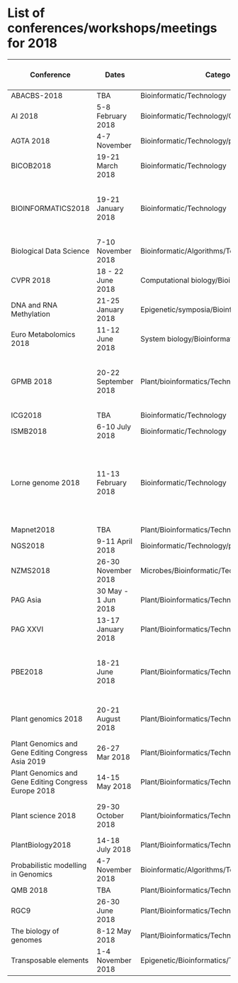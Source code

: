 # List of conferences/workshops/meetings for 2018

| Conference                                           | Dates                | Category                                      | Location                 | Website                                                        | Costs (early bird) | Deadlines                                                          | Note                                                   | Twitter Hashtag    |
|------------------------------------------------------|----------------------|-----------------------------------------------|--------------------------|----------------------------------------------------------------|--------------------|--------------------------------------------------------------------|--------------------------------------------------------|--------------------------------------------------------|
| ABACBS-2018                                          | TBA                  | Bioinformatic/Technology                      | Melbourne,Australia      |                                                                |                    |                                                                    |                                                        | |
| AI 2018                                            | 5-8 February 2018 | Bioinformatic/Technology/Computational                | Melbourne,Australia   |http://claridenglobal.com/conference/ai-enterprises-au/?utm_campaign=L8007_EDM%204_Buy_AI%20Enterprises_AU&utm_medium=email&utm_source=Eloqua |                    |                                                                    |                                                        | |
| AGTA 2018                                            | 4-7 November            | Bioinformatic/Technology/plant                | Adelaide,Australia                      |                                                                |                    | |
| BICOB2018                                            | 19-21 March 2018     | Bioinformatic/Technology                      | Las Vegas, USA           | http://sceweb.uhcl.edu/bicob18/                                | USD 550            |  |                                                                  |                                                        |
| BIOINFORMATICS2018                                   | 19-21 January 2018   | Bioinformatic/Technology                      | Funchal, Portugal        | http://www.bioinformatics.biostec.org/                         | Euro 590           |                                                                    | Special session on Machine learning on expression data |   |
| Biological Data Science                              | 7-10 November 2018   | Bioinformatic/Algorithms/Technology           | CSHL-NY, USA             | https://meetings.cshl.edu/meetings.aspx?meet=DATA&year=18      |                    |                                                                    |                                                        |   |
| CVPR 2018                                            | 18 - 22 June 2018    | Computational biology/Bioinformatics          | Salt lake city, USA      | http://cvpr2018.thecvf.com/                                    |                    |                                                                    |                                                        |   |
| DNA and RNA Methylation                              | 21-25 January 2018   | Epigenetic/symposia/Bioinformatics/Technology | Vancouver,Canada         | http://www.keystonesymposia.org/18A7                           | USD 920            |                                                                    |                                                        |   |
| Euro Metabolomics 2018                               | 11-12 June 2018      | System biology/Bioinformatics                 | London, UK               | https://europe.metabolomicsconference.com/                     | Euro 599           |                                                                    |                                                        |   |
| GPMB 2018                                            | 20-22 September 2018 | Plant/bioinformatics/Technology               | Rome,Italy               | https://plant-science-biology-conferences.magnusgroup.org/     |                    | Early bird: 30 Nov 2017; Abstract: 10 Jan 2018                     |                                                        |   |
| ICG2018                                              | TBA                  | Bioinformatic/Technology                      | Shenzhen,China           |                                                                |                    |                                                                    |                                                        |   |
| ISMB2018                                             | 6-10 July 2018       | Bioinformatic/Technology                      | Chicago,USA              | https://www.iscb.org/ismb2018                                  | Euro 225           | Early bird: 7th June                                               |                                                        |    |
| Lorne genome 2018                                    | 11-13 February 2018  | Bioinformatic/Technology                      | Lorne,Victoria,Australia | http://www.lornegenome.org/                                    | AUD 625            | Early bird/Oral abstract 24 Nov 2017 ; poster abstract 12 Jan 2018 | special focus on the CRISPR Cas9                       |    |
| Mapnet2018                                           | TBA                  | Plant/Bioinformatics/Technology               | NZ                       |                                                                |                    |                                                                    |                                                        |    |
| NGS2018                                              | 9-11 April 2018      | Bioinformatic/Technology/plant                | Barcelona,Spain          | https://www.iscb.org/ngs2018                                   |                    |                                                                    |                                                        |    |
| NZMS2018                                             | 26-30 November 2018      | Microbes/Bioinformatic/Technology/plant                | Dunedin, NZ          |                                    |                 |     |      | #NZMS2018 |
| PAG Asia                                             | 30 May - 1 Jun 2018  | Plant/Bioinformatics/Technology               | Seoul,South Korea        | http://www.intlpagasia.org/2018/                               | USD 550            |                                                                    |                                                        |    |
| PAG XXVI                                             | 13-17 January 2018   | Plant/Bioinformatics/Technology               | San diego,USA            | http://www.intlpag.org/                                        | USD 1025           |                                                                    |                                                        |   |
| PBE2018                                              | 18-21 June 2018      | Plant/Bioinformatics/Technology               | Copenhagen,Denmark       | http://www.europlantbiology2018.org/                           | Euro 590           | Early bird: 1st April 2018; Abstracts 15th Feb 2018                |                                                        |   |
| Plant genomics 2018                                  | 20-21 August 2018    | Plant/Bioinformatics/Technology               | Tokyo,Japan              | https://plantgenomics.conferenceseries.com/                    | USD 899            | Early bird: 15 january 2018                                        |                                                        |   |
| Plant Genomics and Gene Editing Congress Asia 2019   | 26-27 Mar 2018       | Plant/Bioinformatics/Technology               | Bangkok,Thailand         | http://www.global-engage.com/event/plant-genomics-asia/        |                    |                                                                    |                                                        |   |
| Plant Genomics and Gene Editing Congress Europe 2018 | 14-15 May 2018       | Plant/Bioinformatics/Technology               | Rotterdam,Netherlands    | http://www.global-engage.com/event/plant-genomics/             | Euro 999           |                                                                    |                                                        |   |
| Plant science 2018                                   | 29-30 October 2018   | Plant/bioinformatics/Technology               | Valenia,Spain            | http://plantscience.global-summit.com/                         | USD 599            | Early bird: 30 Nov 2017                                            | Theme: Plants in a Changing Environment                |   |
| PlantBiology2018                                     | 14-18 July 2018      | Plant/Bioinformatics/Technology               | Montreal, Canada         | https://plantbiology.aspb.org/                                 | TBA                |                                                                    |                                                        |    |
| Probabilistic modelling in Genomics                  | 4-7 November 2018    | Bioinformatic/Algorithms/Technology           | CSHL-NY, USA             | https://meetings.cshl.edu/meetings.aspx?meet=PROBGEN&year=18   |                    |                                                                    |                                                        |    |
| QMB 2018                                             | TBA                  | Plant/Bioinformatics/Technology               | Queenstown,NZ            | http://www.queenstownresearchweek.org/                         |                    |                                                                    |                                                        |    |
| RGC9                                | 26-30 June 2018    | Plant/Bioinformatics/Technology          | Nanjing, China        | http://rgc9.org/ |                    |                                                                    |                                                        |    |
| The biology of genomes                               | 8-12 May 2018        | Plant/Bioinformatics/Technology               | CSHL-NY, USA             | https://meetings.cshl.edu/meetings.aspx?meet=GENOME&year=18    |                    |                                                                    |                                                        |   |
| Transposable elements                                | 1-4 November 2018    | Epigenetic/Bioinformatics/Technology          | CSHL-NY, USA             | https://meetings.cshl.edu/meetings.aspx?meet=TRANSPOSE&year=18 |                    |                                                                    |                                                        |   |
